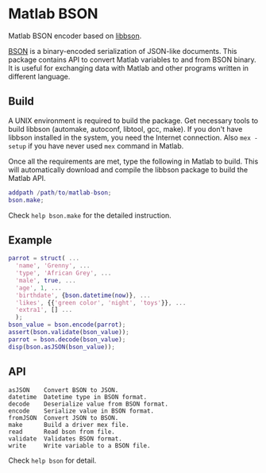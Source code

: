 Matlab BSON
===========

Matlab BSON encoder based on [libbson](https://github.com/mongodb/libbson).

[BSON](http://bsonspec.org/) is a bin­ary-en­coded seri­al­iz­a­tion of
JSON-like doc­u­ments. This package contains API to convert Matlab variables
to and from BSON binary. It is useful for exchanging data with Matlab and
other programs written in different language.

Build
-----

A UNIX environment is required to build the package. Get necessary tools to
build libbson (automake, autoconf, libtool, gcc, make). If you don't have
libbson installed in the system, you need the Internet connection. Also
`mex -setup` if you have never used `mex` command in Matlab.

Once all the requirements are met, type the following in Matlab to build. This
will automatically download and compile the libbson package to build the Matlab
API.

```Matlab
addpath /path/to/matlab-bson;
bson.make;
```

Check `help bson.make` for the detailed instruction.

Example
-------

```Matlab
parrot = struct( ...
  'name', 'Grenny', ...
  'type', 'African Grey', ...
  'male', true, ...
  'age', 1, ...
  'birthdate', {bson.datetime(now)}, ...
  'likes', {{'green color', 'night', 'toys'}}, ...
  'extra1', [] ...
  );
bson_value = bson.encode(parrot);
assert(bson.validate(bson_value));
parrot = bson.decode(bson_value);
disp(bson.asJSON(bson_value));
```

API
---

    asJSON    Convert BSON to JSON.
    datetime  Datetime type in BSON format.
    decode    Deserialize value from BSON format.
    encode    Serialize value in BSON format.
    fromJSON  Convert JSON to BSON.
    make      Build a driver mex file.
    read      Read bson from file.
    validate  Validates BSON format.
    write     Write variable to a BSON file.

Check `help bson` for detail.
